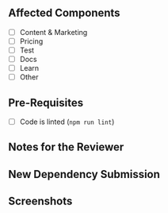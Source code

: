 ## Affected Components
* [ ] Content & Marketing
* [ ] Pricing
* [ ] Test
* [ ] Docs
* [ ] Learn
* [ ] Other

## Pre-Requisites
* [ ] Code is linted (`npm run lint`)

<!-- You can erase any parts of this template not applicable to your Pull Request. -->
## Notes for the Reviewer
<!-- Anything the reviewer should pay extra attention to. -->

## New Dependency Submission
<!-- Please explain here why we need the new dependency. -->

## Screenshots
<!-- Screenshot of any visual changes -->
